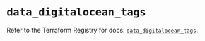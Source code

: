 # `data_digitalocean_tags`

Refer to the Terraform Registry for docs: [`data_digitalocean_tags`](https://registry.terraform.io/providers/digitalocean/digitalocean/2.65.0/docs/data-sources/tags).
